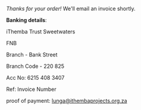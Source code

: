 *Thanks for your order!* We'll email an invoice shortly. 


**Banking details**:

iThemba Trust Sweetwaters

FNB

Branch - Bank Street

Branch Code - 220 825

Acc No: 6215 408 3407

Ref: Invoice Number

proof of payment: lunga@ithembaprojects.org.za
